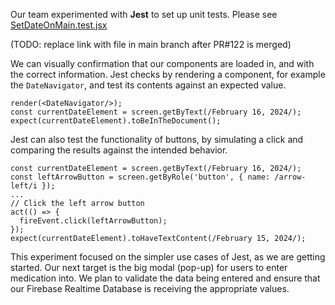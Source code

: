 Our team experimented with **Jest** to set up unit tests. 
Please see [SetDateOnMain.test.jsx](https://github.com/ucsb-cs148-w24/project-pj13-medminder/pull/122/files#diff-f255a1fc3b7aa6828f02dca7726677293137b40adb20256e0f053cf3b20207d9)

(TODO: replace link with file in main branch after PR#122 is merged)

We can visually confirmation that our components are loaded in, and with the correct information. 
Jest checks by rendering a component, for example the `DateNavigator`, and test its contents against an expected value.
```
render(<DateNavigator/>);
const currentDateElement = screen.getByText(/February 16, 2024/);
expect(currentDateElement).toBeInTheDocument();
```

Jest can also test the functionality of buttons, by simulating a click and comparing the results against the intended behavior.
```
const currentDateElement = screen.getByText(/February 16, 2024/);
const leftArrowButton = screen.getByRole('button', { name: /arrow-left/i });
...
// Click the left arrow button
act(() => {
  fireEvent.click(leftArrowButton);
});
expect(currentDateElement).toHaveTextContent(/February 15, 2024/);
```

This experiment focused on the simpler use cases of Jest, as we are getting started. Our next target is the big modal (pop-up) 
for users to enter medication into. We plan to validate the data being entered and ensure that our Firebase Realtime Database is
receiving the appropriate values.
